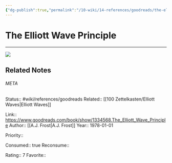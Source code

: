 ```yaml
---
{"dg-publish":true,"permalink":"/10-wiki/14-references/goodreads/the-elliott-wave-principle-0932750052/","title":"The Elliott Wave Principle"}
---
```


# The Elliott Wave Principle
---
![](https://i.gr-assets.com/images/S/compressed.photo.goodreads.com/books/1377032114l/1334568.jpg)

## Related Notes




###### META
Status:: #wiki/references/goodreads
Related:: [[100 Zettelkasten/Elliott Waves\|Elliott Waves]]

Link:: https://www.goodreads.com/book/show/1334568.The_Elliott_Wave_Principle
Author:: [[A.J. Frost\|A.J. Frost]]
Year:: 1978-01-01

Priority:: 

Consumed:: true
Reconsume:: 

Rating:: 7
Favorite:: 
